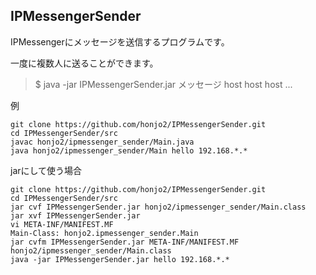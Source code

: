 IPMessengerSender
---------------

IPMessengerにメッセージを送信するプログラムです。

一度に複数人に送ることができます。

>$ java -jar IPMessengerSender.jar メッセージ host host host ...

例

    git clone https://github.com/honjo2/IPMessengerSender.git
    cd IPMessengerSender/src
    javac honjo2/ipmessenger_sender/Main.java
    java honjo2/ipmessenger_sender/Main hello 192.168.*.*

jarにして使う場合

    git clone https://github.com/honjo2/IPMessengerSender.git
    cd IPMessengerSender/src
    jar cvf IPMessengerSender.jar honjo2/ipmessenger_sender/Main.class
    jar xvf IPMessengerSender.jar
    vi META-INF/MANIFEST.MF
    Main-Class: honjo2.ipmessenger_sender.Main
    jar cvfm IPMessengerSender.jar META-INF/MANIFEST.MF honjo2/ipmessenger_sender/Main.class
    java -jar IPMessengerSender.jar hello 192.168.*.*
